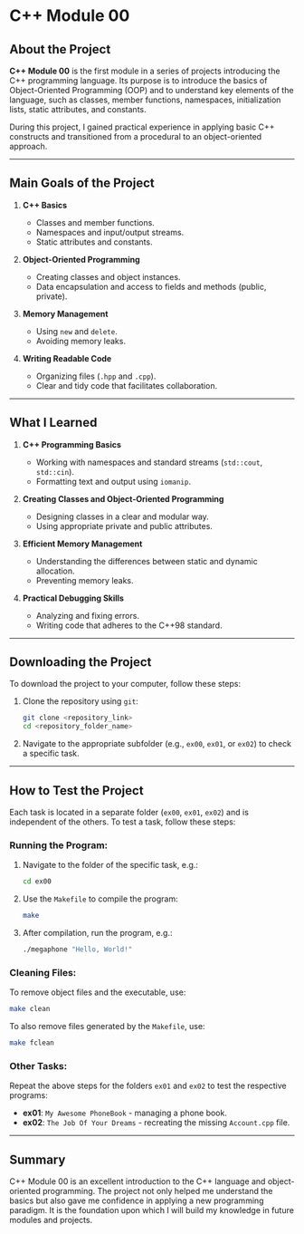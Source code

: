 # C++ Module 00

## About the Project

**C++ Module 00** is the first module in a series of projects introducing the C++ programming language. Its purpose is to introduce the basics of Object-Oriented Programming (OOP) and to understand key elements of the language, such as classes, member functions, namespaces, initialization lists, static attributes, and constants.

During this project, I gained practical experience in applying basic C++ constructs and transitioned from a procedural to an object-oriented approach.

---

## Main Goals of the Project

1. **C++ Basics**
   - Classes and member functions.
   - Namespaces and input/output streams.
   - Static attributes and constants.

2. **Object-Oriented Programming**
   - Creating classes and object instances.
   - Data encapsulation and access to fields and methods (public, private).

3. **Memory Management**
   - Using `new` and `delete`.
   - Avoiding memory leaks.

4. **Writing Readable Code**
   - Organizing files (`.hpp` and `.cpp`).
   - Clear and tidy code that facilitates collaboration.

---

## What I Learned

1. **C++ Programming Basics**
   - Working with namespaces and standard streams (`std::cout`, `std::cin`).
   - Formatting text and output using `iomanip`.

2. **Creating Classes and Object-Oriented Programming**
   - Designing classes in a clear and modular way.
   - Using appropriate private and public attributes.

3. **Efficient Memory Management**
   - Understanding the differences between static and dynamic allocation.
   - Preventing memory leaks.

4. **Practical Debugging Skills**
   - Analyzing and fixing errors.
   - Writing code that adheres to the C++98 standard.

---

## Downloading the Project

To download the project to your computer, follow these steps:

1. Clone the repository using `git`:
   ```bash
   git clone <repository_link>
   cd <repository_folder_name>
   ```

2. Navigate to the appropriate subfolder (e.g., `ex00`, `ex01`, or `ex02`) to check a specific task.

---

## How to Test the Project

Each task is located in a separate folder (`ex00`, `ex01`, `ex02`) and is independent of the others. To test a task, follow these steps:

### Running the Program:
1. Navigate to the folder of the specific task, e.g.:
   ```bash
   cd ex00
   ```

2. Use the `Makefile` to compile the program:
   ```bash
   make
   ```

3. After compilation, run the program, e.g.:
   ```bash
   ./megaphone "Hello, World!"
   ```

### Cleaning Files:
To remove object files and the executable, use:
```bash
make clean
```

To also remove files generated by the `Makefile`, use:
```bash
make fclean
```

### Other Tasks:
Repeat the above steps for the folders `ex01` and `ex02` to test the respective programs:
- **ex01**: `My Awesome PhoneBook` - managing a phone book.
- **ex02**: `The Job Of Your Dreams` - recreating the missing `Account.cpp` file.

---

## Summary

C++ Module 00 is an excellent introduction to the C++ language and object-oriented programming. The project not only helped me understand the basics but also gave me confidence in applying a new programming paradigm. It is the foundation upon which I will build my knowledge in future modules and projects.
